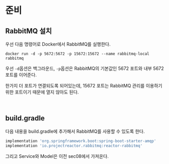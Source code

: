 # 준비

## RabbitMQ 설치

우선 다음 명령어로 Docker에서 RabbitMQ를 실행한다.

``` shell
docker run -d -p 5672:5672 -p 15672:15672 --name rabbitmq-local rabbitmq
```

우선 `-d`옵션은 백그라운드, `-p`옵션은 RabbitMQ의 기본값인 5672 포트와 내부 5672 포트를 이어준다.

한가지 더 포트가 연결되도록 되어있는데, 15672 포트는 RabbitMQ 관리를 이용하기 위한 포트이기 때문에 열지 않아도 된다.

<br>

## build.gradle

다음 내용을 build.gradle에 추가해서 RabbitMQ를 사용할 수 있도록 한다.

```groovy
implementation 'org.springframework.boot:spring-boot-starter-amqp'
implementation 'io.projectreactor.rabbitmq:reactor-rabbitmq'
```

그리고 Service와 Model은 이전 sec08에서 가져온다.


